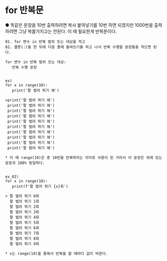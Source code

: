 # for 반복문
● 똑같은 문장을 10번 출력하려면 복사 붙여넣기를 10번 하면 되겠지만 1000번을 출력하려면 그냥 복붙가지고는 안된다.
이 때 필요한게 반복문이다.

```
01. for 변수 in 반복 범위 또는 대상을 적고
02. 콜론(:)을 한 뒤에 다음 줄에 들여쓰기를 하고 나서 반복 수행할 문장들을 적으면 된다.

for 변수 in 반복 범위 또는 대상:
   반복 수행 문장
```
##
```
ex)
for x in range(10):
   print('팔 벌려 뛰기 해')

>print('팔 벌려 뛰기 해')
 print('팔 벌려 뛰기 해')
 print('팔 벌려 뛰기 해')
 print('팔 벌려 뛰기 해')
 print('팔 벌려 뛰기 해')
 print('팔 벌려 뛰기 해')
 print('팔 벌려 뛰기 해')
 print('팔 벌려 뛰기 해')
 print('팔 벌려 뛰기 해')
 print('팔 벌려 뛰기 해')

* 이 때 range(10)은 총 10번을 반복하라는 의미로 사용이 된 거라서 이 문장은 위에 있는 문장과 100% 동일하다.
```
##
```
ex_02)
for x in range(10):
   print(f'팔 벌려 뛰기 {x}회')
   
> 팔 벌려 뛰기 0회
  팔 벌려 뛰기 1회
  팔 벌려 뛰기 2회
  팔 벌려 뛰기 3회
  팔 벌려 뛰기 4회
  팔 벌려 뛰기 5회
  팔 벌려 뛰기 6회
  팔 벌려 뛰기 7회
  팔 벌려 뛰기 8회
  팔 벌려 뛰기 9회

* x는 range(10)을 통해서 반복을 할 때마다 값이 바뀐다.
```

